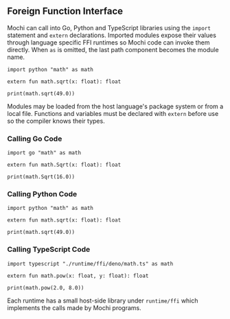 ## Foreign Function Interface

Mochi can call into Go, Python and TypeScript libraries using the `import`
statement and `extern` declarations. Imported modules expose their values
through language specific FFI runtimes so Mochi code can invoke them
directly. When `as` is omitted, the last path component becomes the module
name.

```mochi
import python "math" as math

extern fun math.sqrt(x: float): float

print(math.sqrt(49.0))
```

Modules may be loaded from the host language's package system or from a
local file. Functions and variables must be declared with `extern` before
use so the compiler knows their types.

### Calling Go Code

```mochi
import go "math" as math

extern fun math.Sqrt(x: float): float

print(math.Sqrt(16.0))
```

### Calling Python Code

```mochi
import python "math" as math

extern fun math.sqrt(x: float): float

print(math.sqrt(49.0))
```

### Calling TypeScript Code

```mochi
import typescript "./runtime/ffi/deno/math.ts" as math

extern fun math.pow(x: float, y: float): float

print(math.pow(2.0, 8.0))
```

Each runtime has a small host-side library under `runtime/ffi` which
implements the calls made by Mochi programs.
